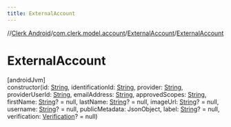 ```yaml
---
title: ExternalAccount
---
```

//[Clerk Android](../../../index.html)/[com.clerk.model.account](../index.html)/[ExternalAccount](index.html)/[ExternalAccount](-external-account.html)



# ExternalAccount



[androidJvm]\
constructor(id: [String](https://kotlinlang.org/api/latest/jvm/stdlib/kotlin-stdlib/kotlin/-string/index.html), identificationId: [String](https://kotlinlang.org/api/latest/jvm/stdlib/kotlin-stdlib/kotlin/-string/index.html), provider: [String](https://kotlinlang.org/api/latest/jvm/stdlib/kotlin-stdlib/kotlin/-string/index.html), providerUserId: [String](https://kotlinlang.org/api/latest/jvm/stdlib/kotlin-stdlib/kotlin/-string/index.html), emailAddress: [String](https://kotlinlang.org/api/latest/jvm/stdlib/kotlin-stdlib/kotlin/-string/index.html), approvedScopes: [String](https://kotlinlang.org/api/latest/jvm/stdlib/kotlin-stdlib/kotlin/-string/index.html), firstName: [String](https://kotlinlang.org/api/latest/jvm/stdlib/kotlin-stdlib/kotlin/-string/index.html)? = null, lastName: [String](https://kotlinlang.org/api/latest/jvm/stdlib/kotlin-stdlib/kotlin/-string/index.html)? = null, imageUrl: [String](https://kotlinlang.org/api/latest/jvm/stdlib/kotlin-stdlib/kotlin/-string/index.html)? = null, username: [String](https://kotlinlang.org/api/latest/jvm/stdlib/kotlin-stdlib/kotlin/-string/index.html)? = null, publicMetadata: JsonObject, label: [String](https://kotlinlang.org/api/latest/jvm/stdlib/kotlin-stdlib/kotlin/-string/index.html)? = null, verification: [Verification](../../com.clerk.model.verification/-verification/index.html)? = null)




